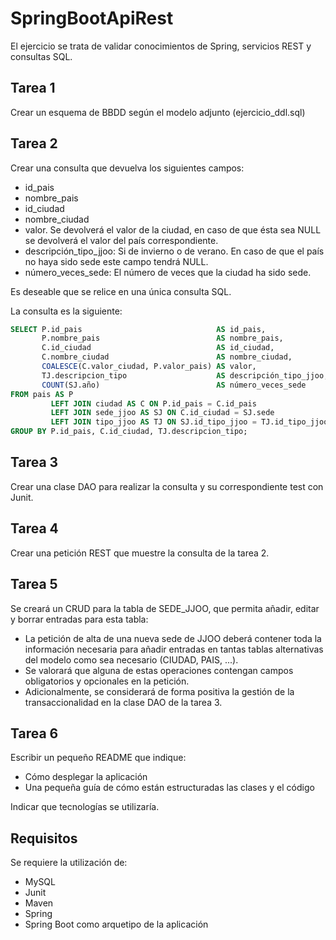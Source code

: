 # SpringBootApiRest

El ejercicio se trata de validar conocimientos de Spring, servicios REST y consultas SQL.

## Tarea 1

Crear un esquema de BBDD según el modelo adjunto (ejercicio_ddl.sql)

## Tarea 2

Crear una consulta que devuelva los siguientes campos:

* id_pais
* nombre_pais
* id_ciudad
* nombre_ciudad
* valor. Se devolverá el valor de la ciudad, en caso de que ésta sea NULL
  se devolverá el valor del país correspondiente.
* descripción_tipo_jjoo: Si de invierno o de verano.
  En caso de que el país no haya sido sede este campo tendrá NULL.
* número_veces_sede: El número de veces que la ciudad ha sido sede.

Es deseable que se relice en una única consulta SQL.

La consulta es la siguiente:

```sql
SELECT P.id_pais                              AS id_pais,
       P.nombre_pais                          AS nombre_pais,
       C.id_ciudad                            AS id_ciudad,
       C.nombre_ciudad                        AS nombre_ciudad,
       COALESCE(C.valor_ciudad, P.valor_pais) AS valor,
       TJ.descripcion_tipo                    AS descripción_tipo_jjoo,
       COUNT(SJ.año)                          AS número_veces_sede
FROM pais AS P
         LEFT JOIN ciudad AS C ON P.id_pais = C.id_pais
         LEFT JOIN sede_jjoo AS SJ ON C.id_ciudad = SJ.sede
         LEFT JOIN tipo_jjoo AS TJ ON SJ.id_tipo_jjoo = TJ.id_tipo_jjoo
GROUP BY P.id_pais, C.id_ciudad, TJ.descripcion_tipo;
```

## Tarea 3

Crear una clase DAO para realizar la consulta y su correspondiente test
con Junit.

## Tarea 4

Crear una petición REST que muestre la consulta de la tarea 2.

## Tarea 5

Se creará un CRUD para la tabla de SEDE_JJOO, que permita añadir, editar y borrar entradas para esta tabla:

- La petición de alta de una nueva sede de JJOO deberá contener toda la información necesaria para añadir
  entradas en tantas tablas alternativas del modelo como sea necesario (CIUDAD, PAIS, ...).
- Se valorará que alguna de estas operaciones contengan campos obligatorios y opcionales en la petición.
- Adicionalmente, se considerará de forma positiva la gestión de la transaccionalidad en la clase DAO de la tarea 3.

## Tarea 6

Escribir un pequeño README que indique:

- Cómo desplegar la aplicación
- Una pequeña guía de cómo están estructuradas las clases y el código

Indicar que tecnologías se utilizaría.

## Requisitos

Se requiere la utilización de:

- MySQL
- Junit
- Maven
- Spring
- Spring Boot como arquetipo de la aplicación